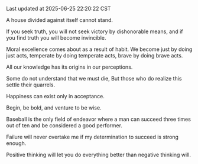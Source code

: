 Last updated at 2025-06-25 22:20:22 CST

A house divided against itself cannot stand.

If you seek truth, you will not seek victory by dishonorable means, and if you find truth you will become invincible.

Moral excellence comes about as a result of habit. We become just by doing just acts, temperate by doing temperate acts, brave by doing brave acts.

All our knowledge has its origins in our perceptions.

Some do not understand that we must die, But those who do realize this settle their quarrels.

Happiness can exist only in acceptance.

Begin, be bold, and venture to be wise.

Baseball is the only field of endeavor where a man can succeed three times out of ten and be considered a good performer.

Failure will never overtake me if my determination to succeed is strong enough.

Positive thinking will let you do everything better than negative thinking will.

